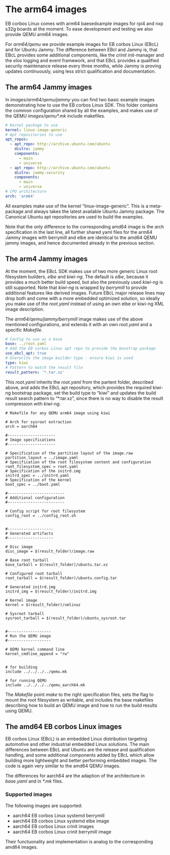# The arm64 images

EB corbos Linux comes with arm64 baesedxample images for rpi4 and nxp s32g boards at the moment. To ease development and testing we also provide QEMU arm64 images.

For _arm64/qemu_ we provide example images for EB corbos Linux (EBcL) and for Ubuntu Jammy. The difference between EBcl and Jammy is, that EBcL provides some additional components, like the _crinit_ init-manager and the _elos_ logging and event framework, and that EBcL provides a qualified security maintenance release every three months, while Jammy is proving updates continuously, using less strict qualification and documentation.

## The arm64 Jammy images

In _images/arm64/qemu/jammy_ you can find two basic example images demonstrating how to use the EB corbos Linux SDK. This folder contains the common configuration shared by all the examples, and makes use of the QEMU _images/qemu*.mk_ include makefiles.

```yaml
# Kernel package to use
kernel: linux-image-generic
# Apt repositories to use
apt_repos:
  - apt_repo: http://archive.ubuntu.com/ubuntu
    distro: jammy
    components:
      - main
      - universe
  - apt_repo: http://archive.ubuntu.com/ubuntu
    distro: jammy-security
    components:
      - main
      - universe
# CPU architecture
arch: 'arm64'
```

All examples make use of the kernel “linux-image-generic”. This is a meta-package and always takes the latest available Ubuntu Jammy package. The Canonical Ubuntu apt repositories are used to build the examples.

Note that the only difference to the corresponding amd64 image is the arch specification in the last line, all further shared yaml files for the arm64 Jammy images with berrymill and elbe are identical to the amd64 QEMU jammy images, and hence documented already in the previous section.

## The arm4 Jammy images

At the moment, the EBcL SDK makes use of two more generic Linux root filesystem builders, _elbe_ and _kiwi-ng_. The default is _elbe_, because it provides a much better build speed, but also the previously used _kiwi-ng_ is still supported. Note that _kiwi-ng_ is wrapped by _berrymill_ to provide additional features like derived images. Future EBcL major release lines may drop both and come with a more embedded optimized solution, so ideally you make use of the _root.yaml_ instead of using an own elbe or kiwi-ng XML image description.

The _arm64/qemu/jammy/berrymill_ image makes use of the above mentioned configurations, and extends it with an own _root.yaml_ and a specific _Makefile_.

```yaml
# Config to use as a base
base: ../root.yaml
# Add the EB corbos Linux apt repo to provide the boostrap package
use_ebcl_apt: true
# Overwrite the image builder type - ensure kiwi is used
type: kiwi
# Pattern to match the result file
result_pattern: '*.tar.xz'
```

This _root.yaml_ inherits the _root.yaml_ from the partent folder, described above, and adds the EBcL apt repository, which provides the required kiwi-ng bootstrap package, set the build type to “kiwi” and updates the build result search pattern to “*.tar.xz”, since there is no way to disable the result compression with _kiwi-ng_.

```make
# Makefile for any QEMU arm64 image using kiwi

# Arch for sysroot extraction
arch = aarch64

#---------------------
# Image specifications
#---------------------

# Specification of the partition layout of the image.raw
partition_layout = ../image.yaml
# Specification of the root filesystem content and configuration
root_filesystem_spec = root.yaml
# Specification of the initrd.img
initrd_spec = ../initrd.yaml
# Specification of the kernel
boot_spec = ../boot.yaml

#-------------------------
# Additional configuration
#-------------------------

# Config script for root filesystem
config_root = ../config_root.sh


#--------------------
# Generated artifacts
#--------------------

# Disc image
disc_image = $(result_folder)/image.raw

# Base root tarball
base_tarball = $(result_folder)/ubuntu.tar.xz

# Configured root tarball
root_tarball = $(result_folder)/ubuntu.config.tar

# Generated initrd.img
initrd_img = $(result_folder)/initrd.img

# Kernel image
kernel = $(result_folder)/vmlinuz

# Sysroot tarball
sysroot_tarball = $(result_folder)/ubuntu_sysroot.tar


#-------------------
# Run the QEMU image
#-------------------

# QEMU kernel command line
kernel_cmdline_append = "rw"


# for building
include ../../../../qemu.mk

# for running QEMU
include ../../../../qemu_aarch64.mk
```

The _Makefile_ point _make_ to the right specification files, sets the flag to mount the root filesystem as writable, and includes the base makefiles describing how to build an QEMU image and how to run the build results using QEMU.


## The amd64 EB corbos Linux images

EB corbos Linux (EBcL) is an embedded Linux distribution targeting automotive and other industrial embedded Linux solutions. The main differences between EBcL and Ubuntu are the release and qualification handling, and some additional components added by EBcL which allow building more lightweight and better performing embedded images. The code is again very similar to the amd64 QEMU images.

The differences for aarch64 are the adaption of the architecture in _base.yaml_ and in _*.mk_ files.

### Supported images

The following images are supported:

- aarch64 EB corbos Linux systemd berrymill
- aarch64 EB corbos Linux systemd elbe image
- aarch64 EB corbos Linux crinit images 
- aarch64 EB corbos Linux crinit berrymill image

Their functuonality and implementation is analog to the corresponding amd64 images.